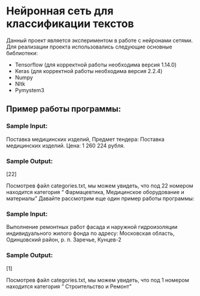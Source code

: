 # Нейронная сеть для классификации текстов

Данный проект является экспериментом в работе с нейронами сетями.
Для реализации проекта использовались следующие основные библиотеки:
*	Tensorflow (для корректной работы необходима версия 1.14.0)
*	Keras (для корректной работы необходима версия 2.2.4)
*	Numpy
*	Nltk
*	Pymystem3

## Пример работы программы:
### Sample Input:
Поставка медицинских изделий, Предмет тендера: Поставка медицинских изделий. Цена: 1 260 224 рубля.

### Sample Output:
[22]

Посмотрев файл categories.txt, мы можем увидеть, что под 22 номером находится категория “ Фармацевтика, Медицинское оборудование и материалы”
Давайте рассмотрим еще один пример работы программы:
### Sample Input:
Выполнение ремонтных работ фасада и наружной гидроизоляции индивидуального жилого фонда по адресу: Московская область, Одинцовский район, р. п. Заречье, Кунцев-2  
### Sample Output:
[1]

Посмотрев файл categories.txt, мы можем увидеть, что под 1 номером находится категория “ Строительство и Ремонт”
